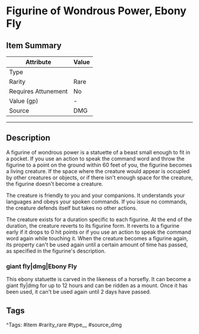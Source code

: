 # Figurine of Wondrous Power, Ebony Fly

## Item Summary

| Attribute            | Value                        |
|----------------------|------------------------------|
| Type                 |   |
| Rarity               | Rare             |
| Requires Attunement  | No                |
| Value (gp)           | -    |
| Source               | DMG |

---

## Description

A figurine of wondrous power is a statuette of a beast small enough to fit in a pocket. If you use an action to speak the command word and throw the figurine to a point on the ground within 60 feet of you, the figurine becomes a living creature. If the space where the creature would appear is occupied by other creatures or objects, or if there isn't enough space for the creature, the figurine doesn't become a creature.

The creature is friendly to you and your companions. It understands your languages and obeys your spoken commands. If you issue no commands, the creature defends itself but takes no other actions.

The creature exists for a duration specific to each figurine. At the end of the duration, the creature reverts to its figurine form. It reverts to a figurine early if it drops to 0 hit points or if you use an action to speak the command word again while touching it. When the creature becomes a figurine again, its property can't be used again until a certain amount of time has passed, as specified in the figurine's description.

### giant fly|dmg|Ebony Fly

This ebony statuette is carved in the likeness of a horsefly. It can become a giant fly|dmg for up to 12 hours and can be ridden as a mount. Once it has been used, it can't be used again until 2 days have passed.

## Tags

^Tags: #item #rarity_rare #type__ #source_dmg